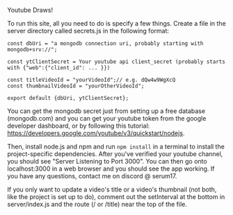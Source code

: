 Youtube Draws!

To run this site, all you need to do is specify a few things. Create a file in the server directory called secrets.js in the following format:

```
const dbUri = "a mongodb connection uri, probably starting with mongodb+srv://";

const ytClientSecret = Your youtube api client_secret (probably starts with {"web":{"client_id": ... }})

const titleVideoId = "yourVideoId";// e.g. dQw4w9WgXcQ
const thumbnailVideoId = "yourOtherVideoId";

export default {dbUri, ytClientSecret};
```

You can get the mongodb secret just from setting up a free database (mongodb.com) and you can get your youtube token from the google developer dashboard, or by following this tutorial: https://developers.google.com/youtube/v3/quickstart/nodejs.

Then, install node.js and npm and run `npm install` in a terminal to install the project-specific dependencies. After you've verified your youtube channel, you should see "Server Listening to Port 3000". You can then go onto localhost:3000 in a web browser and you should see the app working. If you have any questions, contact me on discord @ serum17.

If you only want to update a video's title or a video's thumbnail (not both, like the project is set up to do), comment out the setInterval at the bottom in server/index.js and the route (/ or /title) near the top of the file.
